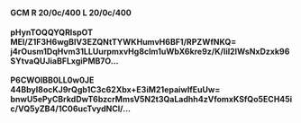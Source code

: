 #### GCM R 20/0c/400 L 20/0c/400
**pHynTOQQYQRlspOT**<br/>**MEl/Z1F3H6wgBIV3EZQNtTYWKHumvH6BF1/RPZWfNKQ=**<br/>**j4rOusm1DqHvm31LLUurpmxvHg8clm1uWbX6kre9z/K/Iil2IWsNxDzxk96SYtvaQUJiaBFLxgiPMB7O...**<br/><br/>
**P6CWOlBB0LL0w0JE**<br/>**44Bbyl8ocKJ9rQgb1C3c62Xbx+E3iM21epaiwlfEuUw=**<br/>**bnwU5ePyCBrkdDwT6bzcrMmsV5N2t3QaLadhh4zVfomxKSfQo5ECH45ic/VQ5yZB4/1C06ucTvydNCl/...**